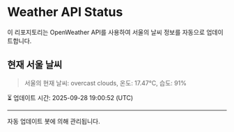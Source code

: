 
# Weather API Status

이 리포지토리는 OpenWeather API를 사용하여 서울의 날씨 정보를 자동으로 업데이트합니다.

## 현재 서울 날씨
> 서울의 현재 날씨: overcast clouds, 온도: 17.47°C, 습도: 91%

⏳ 업데이트 시간: 2025-09-28 19:00:52 (UTC)

---
자동 업데이트 봇에 의해 관리됩니다.
